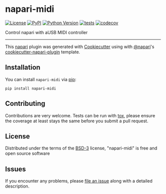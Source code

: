 # napari-midi

[![License](https://img.shields.io/pypi/l/napari-midi.svg?color=green)](https://github.com/jni/napari-midi/raw/master/LICENSE)
[![PyPI](https://img.shields.io/pypi/v/napari-midi.svg?color=green)](https://pypi.org/project/napari-midi)
[![Python Version](https://img.shields.io/pypi/pyversions/napari-midi.svg?color=green)](https://python.org)
[![tests](https://github.com/jni/napari-midi/workflows/tests/badge.svg)](https://github.com/jni/napari-midi/actions)
[![codecov](https://codecov.io/gh/jni/napari-midi/branch/master/graph/badge.svg)](https://codecov.io/gh/jni/napari-midi)

Control napari with aUSB MIDI controller

----------------------------------

This [napari] plugin was generated with [Cookiecutter] using with [@napari]'s [cookiecutter-napari-plugin] template.

<!--
Don't miss the full getting started guide to set up your new package:
https://github.com/napari/cookiecutter-napari-plugin#getting-started

and review the napari docs for plugin developers:
https://napari.org/docs/plugins/index.html
-->

## Installation

You can install `napari-midi` via [pip]:

    pip install napari-midi

## Contributing

Contributions are very welcome. Tests can be run with [tox], please ensure
the coverage at least stays the same before you submit a pull request.

## License

Distributed under the terms of the [BSD-3] license,
"napari-midi" is free and open source software

## Issues

If you encounter any problems, please [file an issue] along with a detailed description.

[napari]: https://github.com/napari/napari
[Cookiecutter]: https://github.com/audreyr/cookiecutter
[@napari]: https://github.com/napari
[MIT]: http://opensource.org/licenses/MIT
[BSD-3]: http://opensource.org/licenses/BSD-3-Clause
[GNU GPL v3.0]: http://www.gnu.org/licenses/gpl-3.0.txt
[GNU LGPL v3.0]: http://www.gnu.org/licenses/lgpl-3.0.txt
[Apache Software License 2.0]: http://www.apache.org/licenses/LICENSE-2.0
[Mozilla Public License 2.0]: https://www.mozilla.org/media/MPL/2.0/index.txt
[cookiecutter-napari-plugin]: https://github.com/napari/cookiecutter-napari-plugin

[file an issue]: https://github.com/jni/napari-midi/issues

[napari]: https://github.com/napari/napari
[tox]: https://tox.readthedocs.io/en/latest/
[pip]: https://pypi.org/project/pip/
[PyPI]: https://pypi.org/
